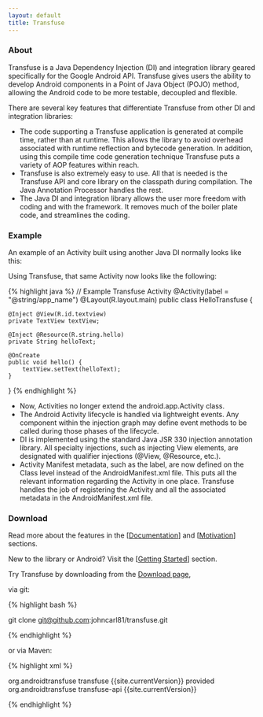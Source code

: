 ```yaml
---
layout: default
title: Transfuse
---
```



### About

Transfuse is a Java Dependency Injection (DI) and integration library geared specifically for the Google Android API.  Transfuse gives users the ability to develop Android components in a Point of Java Object (POJO) method, allowing the Android code to be more testable, decoupled and flexible.  

There are several key features that differentiate Transfuse from other DI and integration libraries:


<ul class="square">
<li>The code supporting a Transfuse application is generated at compile time, rather than at runtime.  This allows the library to avoid overhead associated with runtime reflection and bytecode generation.  In addition, using this compile time code generation technique Transfuse puts a variety of AOP features within reach. </li>
<li>Transfuse is also extremely easy to use.  All that is needed is the Transfuse API and core library on the classpath during compilation.  The Java Annotation Processor handles the rest. </li>
<li> The Java DI and integration library allows the user more freedom with coding and with the framework. It removes much of the boiler plate code, and streamlines the coding. 
</li> </ul>

### Example
An example of an Activity built using another Java DI normally looks like this:



Using Transfuse, that same Activity now looks like the following:


{% highlight java %}
// Example Transfuse Activity
@Activity(label = "@string/app_name")
@Layout(R.layout.main)
public class HelloTransfuse {

    @Inject @View(R.id.textview)
    private TextView textView;

    @Inject @Resource(R.string.hello)
    private String helloText;

    @OnCreate
    public void hello() {
        textView.setText(helloText);
    }
}
{% endhighlight %}


<ul class="square">

<li>Now, Activities no longer extend the android.app.Activity class.</li>
<li>The Android Activity lifecycle is handled via lightweight events.  Any component within the injection graph may define event methods to be called during those phases of the lifecycle.</li>
<li>DI is implemented using the standard Java JSR 330 injection annotation library.  All specialty injections, such as injecting View elements, are designated with qualifier injections (@View, @Resource, etc.).</li>
<li>Activity Manifest metadata, such as the label, are now defined on the Class level instead of the AndroidManifest.xml file.  This puts all the relevant information regarding the Activity in one place.  Transfuse handles the job of registering the Activity and all the associated metadata in the AndroidManifest.xml file.</li>
</ul>

### Download
Read more about the features in the [[Documentation](documentation.html)] and [[Motivation](motivation.html)] sections. 

New to the library or Android? Visit the [[Getting Started](getting_started.html)] section.

Try Transfuse by downloading from the [Download page][1], 
  


via git:

{% highlight bash %}

git clone git@github.com:johncarl81/transfuse.git

{% endhighlight %}

or via Maven:

{% highlight xml %}

<dependency>
    <groupId>org.androidtransfuse</groupId>
    <artifactId>transfuse</artifactId>
    <version>{{site.currentVersion}}</version>
    <scope>provided</scope>
</dependency>
<dependency>
    <groupId>org.androidtransfuse</groupId>
    <artifactId>transfuse-api</artifactId>
    <version>{{site.currentVersion}}</version>
</dependency>

{% endhighlight %}

[1]: https://github.com/johncarl81/transfuse/downloads
